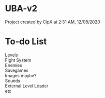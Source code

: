 # UBA-v2
Project created by CipX at 2:31 AM, 12/08/2020

# To-do List
Levels  
Fight System  
Enemies  
Savegames  
Images maybe?  
Sounds  
External Level Loader  
etc
